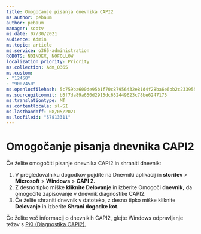 ```yaml
---
title: Omogočanje pisanja dnevnika CAPI2
ms.author: pebaum
author: pebaum
manager: scotv
ms.date: 07/30/2021
audience: Admin
ms.topic: article
ms.service: o365-administration
ROBOTS: NOINDEX, NOFOLLOW
localization_priority: Priority
ms.collection: Adm_O365
ms.custom:
- "12458"
- "9007450"
ms.openlocfilehash: 5c759ba600de95b1f70c87956432e81d4f28ba6e6bb2c2339557676bc18f61af
ms.sourcegitcommit: b5f7da89a650d2915dc652449623c78be6247175
ms.translationtype: MT
ms.contentlocale: sl-SI
ms.lasthandoff: 08/05/2021
ms.locfileid: "57813311"
---
```

# <a name="enable-capi2-logging"></a>Omogočanje pisanja dnevnika CAPI2

Če želite omogočiti pisanje dnevnika CAPI2 in shraniti dnevnik:

1. V pregledovalniku dogodkov pojdite na Dnevniki aplikacij in **storitev**  >  **Microsoft**  >  **Windows**  >  **CAPI 2.**
2. Z desno tipko miške **kliknite Delovanje** in izberite Omogoči **dnevnik,** da omogočite zapisovanje v dnevnik diagnostike CAPI2.
3. Če želite shraniti dnevnik v datoteko, z desno tipko miške kliknite **Delovanje** in izberite **Shrani dogodke kot**.

Če želite več informacij o dnevnikih CAPI2, glejte Windows odpravljanje težav s [PKI (Diagnostika CAPI2).](https://social.technet.microsoft.com/wiki/contents/articles/242.windows-pki-troubleshooting-capi2-diagnostics.aspx)